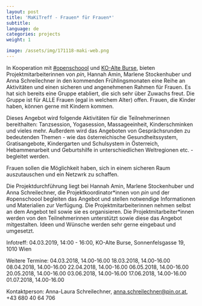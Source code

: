 ```yaml
---
layout: post
title: 'MaKiTreff - Frauen* für Frauen*'
subtitle:
language: de
categories: projects
weight: 1

image: /assets/img/171118-maki-web.png
---
```


In Kooperation mit [#openschoool](http://www.openschoool.org) und [KO-Alte Burse](http://www.ko-alteburse.at), bieten Projektmitarbeiterinnen von *pin*, Hannah Amin, Marlene Stockenhuber und Anna Schreilechner in den kommenden Frühlingsmonaten eine Reihe an Aktivitäten und einen sicheren und angenehmenen Rahmen für Frauen. Es hat sich bereits eine Gruppe etabliert, die sich sehr über Zuwachs freut. Die Gruppe ist für ALLE Frauen (egal in welchem Alter) offen. Frauen, die Kinder haben, können gerne mit Kindern kommen.

Dieses Angebot wird folgende Aktivitäten für die Teilnehmerinnen bereithalten: Tanzsession, Yogasession, Massageeinheit, Kinderschminken und vieles mehr. Außerdem wird das Angeboten von Gesprächsrunden zu bedeutenden Themen - wie das österreichische Gesundheitssystem, Gratisangebote, Kindergarten und Schulsystem in Österreich, Hebammenarbeit und Geburtshilfe in unterschiedlichen Weltregionen etc. - begleitet werden.

Frauen sollen die Möglichkeit haben, sich in einem sicheren Raum auszutauschen und ein Netzwrk zu schaffen. 

Die Projektdurchführung liegt bei Hannah Amin, Marlene Stockenhuber und Anna Schreilechner, die Projektkoordinator\*innen von *pin* und der #openschoool begleiten das Angebot und stellen notwendige Informationen und Materialien zur Verfügung. Die Projektmitarbeiterinnen nehmen selbst an dem Angebot teil sowie sie es organisieren. Die Projektmitarbeiter\*innen werden von den Teilnehmerinnen unterstützt sowie diese das Angebot mitgestalten. Ideen und Wünsche werden sehr gerne eingebaut und umgesetzt.

Infotreff: 04.03.2019, 14:00 - 16:00, KO-Alte Burse, Sonnenfelsgasse 19, 1010 Wien 

Weitere Termine: 
04.03.2018, 14.00-16.00
18.03.2018, 14.00-16.00
08.04.2018, 14.00-16.00
22.04.2018, 14.00-16.00
06.05.2018, 14.00-16.00
20.05.2018, 14.00-16.00
03.06.2018, 14.00-16.00
17.06.2018, 14.00-16.00
01.07.2018, 14.00-16.00

Kontaktperson: Anna-Laura Schreilechner, anna.schreilechner@pin.or.at, +43 680 40 64 706 
